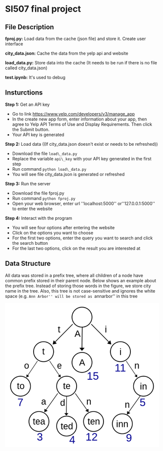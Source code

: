 # SI507 final project
## File Description
**fproj.py:** Load data from the cache (json file) and store it. Create user interface

**city_data.json:** Cache the data from the yelp api and website

**load_data.py:** Store data into the cache (It needs to be run if there is no file called city_data.json)

**test.ipynb:** It's used to debug

## Insturctions 
**Step 1:** Get an API key
 * Go to link https://www.yelp.com/developers/v3/manage_app  
 * In the create new app form, enter information about your app, then agree to Yelp API Terms of Use and Display Requirements. Then click the Submit button.  
 * Your API key is generated  
  
**Step 2:** Load data ((If city_data.json doesn't exist or needs to be refreshed)) 
 * Download the file `load\_data.py`
 * Replace the variable `api\_key` with your API key generated in the first step
 * Run command `python load\_data.py`
 * You will see file city\_data.json is generated or refreshed  
  
**Step 3:** Run the server
 * Download the file fproj.py
 * Run command `python fproj.py`
 * Open your web browser, enter url ''localhost:5000'' or''127.0.0.1:5000'' to enter the website

**Step 4:** Interact with the program
 * You will see four options after entering the website
 * Click on the options you want to choose  
 * For the first two options, enter the query you want to search and click the search button
 * For the last two options, click on the result you are interested at  

## Data Structure
All data was stored in a prefix tree, where all children of a node have common prefix stored in their parent node. Below shows an example about the prefix tree. Instead of storing those words in the figure, we store city name in the tree. Also, this tree is not case-sensitive and ignores the white space (e.g. ``Ann Arbor'' will be stored as ``annarbor'' in this tree  

![Prefix tree example](ex.PNG)
